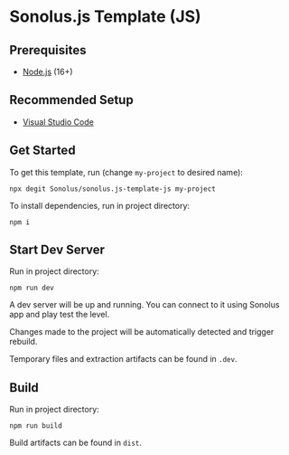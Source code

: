 # Sonolus.js Template (JS)

## Prerequisites

-   [Node.js](https://nodejs.org) (16+)

## Recommended Setup

-   [Visual Studio Code](https://code.visualstudio.com)

## Get Started

To get this template, run (change `my-project` to desired name):

```
npx degit Sonolus/sonolus.js-template-js my-project
```

To install dependencies, run in project directory:

```
npm i
```

## Start Dev Server

Run in project directory:

```
npm run dev
```

A dev server will be up and running. You can connect to it using Sonolus app and play test the level.

Changes made to the project will be automatically detected and trigger rebuild.

Temporary files and extraction artifacts can be found in `.dev`.

## Build

Run in project directory:

```
npm run build
```

Build artifacts can be found in `dist`.
